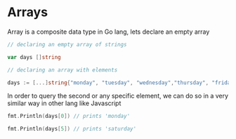 # Arrays

Array is a composite data type in Go lang, lets declare an empty array

```go
// declaring an empty array of strings

var days []string

// declaring an array with elements

days := [...]string{"monday", "tuesday", "wednesday","thursday", "friday","saturday", "sunday"}
```

In order to query the second or any specific element, we can do so in a very similar way in other lang like Javascript

```go
fmt.Println(days[0]) // prints 'monday'

fmt.Println(days[5]) // prints 'saturday'
```
